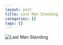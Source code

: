 ```yaml
---
layout: post
title: Last Man Standing
categories: []
tags: []
---
```

![Last Man Standing](https://m.media-amazon.com/images/M/MV5BOThkYmJjYTMtOWMzNC00ZjQ4LWI4NzAtYjRlMDA3ZWMyYWRmXkEyXkFqcGdeQXVyNDIyMjczNjI@._V1.jpg)
